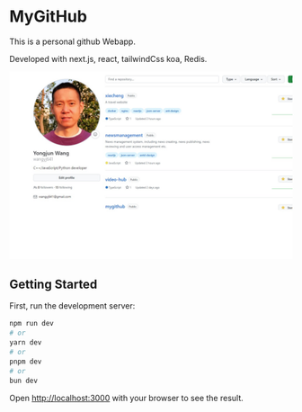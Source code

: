 # MyGitHub

This is a personal github Webapp.

Developed with next.js, react, tailwindCss koa, Redis.

![screenshot](public/screenshot.jpg)

## Getting Started

First, run the development server:

```bash
npm run dev
# or
yarn dev
# or
pnpm dev
# or
bun dev
```

Open [http://localhost:3000](http://localhost:3000) with your browser to see the result.
